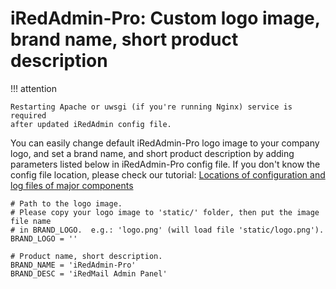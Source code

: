 # iRedAdmin-Pro: Custom logo image, brand name, short product description

!!! attention

    Restarting Apache or uwsgi (if you're running Nginx) service is required
    after updated iRedAdmin config file.

You can easily change default iRedAdmin-Pro logo image to your company logo,
and set a brand name, and short product description by adding parameters listed
below in iRedAdmin-Pro config file. If you don't know the config file location,
please check our tutorial: [Locations of configuration and log files of major components](./file.locations.html)

```
# Path to the logo image.
# Please copy your logo image to 'static/' folder, then put the image file name
# in BRAND_LOGO.  e.g.: 'logo.png' (will load file 'static/logo.png').
BRAND_LOGO = ''

# Product name, short description.
BRAND_NAME = 'iRedAdmin-Pro'
BRAND_DESC = 'iRedMail Admin Panel'
```
